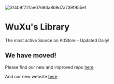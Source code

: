 ![314b9f721ae07693a8b9d7a739f955e1](https://user-images.githubusercontent.com/89362339/218333007-5a37edeb-29ae-4f97-abec-3855d2898291.png)

# WuXu's Library

The most active Source on AltStore - Updated Daily!

## We have moved!

Please find our new and improved repo [here](https://github.com/WuXu1/WuXu1.github.io)

And our new website [here](https://wuxu1.github.io/)
